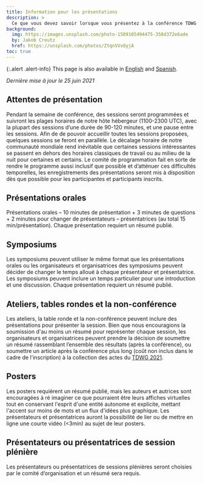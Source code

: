 ```yaml
---
title: Information pour les présentations
description: >
  Ce que vous devez savoir lorsque vous présentez à la conférence TDWG 2021
background:
  img: https://images.unsplash.com/photo-1509105494475-358d372e6ade
  by: Jakob Creutz
  href: https://unsplash.com/photos/ZtqnVVvOyjA
toc: true
---
```


{:.alert .alert-info}
This page is also available in [English](/conferences/2021/presentation-info/) and [Spanish](/conferences/2021/es/info-de-presentaciones/).

_Dernière mise à jour le 25 juin 2021_

## Attentes de présentation

Pendant la semaine de conférence, des sessions seront programmées et suivront les plages horaires de notre hôte hébergeur (1100-2300 UTC), avec la plupart des sessions d’une durée de 90-120 minutes, et une pause entre les sessions. Afin de de pouvoir accueillir toutes les sessions proposées, quelques sessions se feront en parallèle. Le décalage horaire de notre communauté mondiale rend inévitable que certaines sessions intéressantes se passent en dehors des horaires classiques de travail ou au milieu de la nuit pour certaines et certains. Le comité de programmation fait en sorte de rendre le programme aussi inclusif que possible et d’atténuer ces difficultés temporelles, les enregistrements des présentations seront mis à disposition dès que possible pour les participantes et participants inscrits.

## Présentations orales

Présentations orales – 10 minutes de présentation + 3 minutes de questions + 2 minutes pour changer de présentateurs – présentatrices (au total 15 min/présentation). Chaque présentation requiert un résumé publié.

## Symposiums

Les symposiums peuvent utiliser le même format que les présentations orales ou les organisateurs et organisatrices des symposiums peuvent décider de changer le temps alloué à chaque présentateur et présentatrice. Les symposiums peuvent inclure un temps particulier pour une introduction et une discussion. Chaque présentation requiert un résumé publié.

## Ateliers, tables rondes et la non-conférence 

Les ateliers, la table ronde et la non-conférence peuvent inclure des présentations pour présenter la session. Bien que nous encouragions la soumission d'au moins un résumé pour représenter chaque session, les organisateurs et organisatrices peuvent prendre la décision de soumettre un résumé rassemblant l’ensemble des résultats (après la conférence), ou soumettre un article après la conférence plus long (coût non inclus dans le cadre de l'inscription) à la collection des actes du [TDWG 2021](https://biss.pensoft.net/collection/293/).

## Posters

Les posters requièrent un résumé publié, mais les auteurs et autrices sont encouragées à ré imaginer ce que pourraient être leurs affiches virtuelles tout en conservant l'esprit d'une entité autonome et explicite, mettant l'accent sur moins de mots et un flux d'idées plus graphique. Les présentateurs et présentatrices auront la possibilité de lier ou de mettre en ligne une courte vidéo (<3min) au sujet de leur posters.

## Présentateurs ou présentatrices de session plénière

Les présentateurs ou présentatrices de sessions plénières seront choisies par le comité d’organisation et un résumé sera requis.
